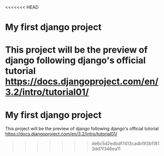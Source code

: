 <<<<<<< HEAD
# My first django project

This project will be the preview of django following django's official tutorial
https://docs.djangoproject.com/en/3.2/intro/tutorial01/
=======
# My first django project

This project will be the preview of django following django's official tutorial
https://docs.djangoproject.com/en/3.2/intro/tutorial01/
>>>>>>> de6c5d2edbdf7413cadb193b11813dd7f346ea11
